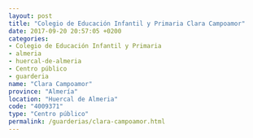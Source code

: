 ```yaml
---
layout: post
title: "Colegio de Educación Infantil y Primaria Clara Campoamor"
date: 2017-09-20 20:57:05 +0200
categories:
- Colegio de Educación Infantil y Primaria
- almeria
- huercal-de-almeria
- Centro público
- guarderia
name: "Clara Campoamor"
province: "Almería"
location: "Huercal de Almeria"
code: "4009371"
type: "Centro público"
permalink: /guarderias/clara-campoamor.html
---
```

